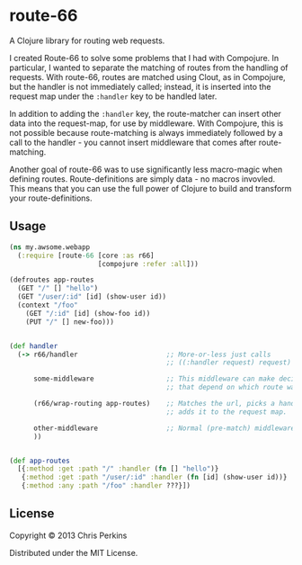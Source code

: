 # route-66

A Clojure library for routing web requests.

I created Route-66 to solve some problems that I had with Compojure. In
particular, I wanted to separate the matching of routes from the handling of
requests. With route-66, routes are matched using Clout, as in Compojure, but
the handler is not immediately called; instead, it is inserted into the request
map under the `:handler` key to be handled later.

In addition to adding the `:handler` key, the route-matcher can insert other
data into the request-map, for use by middleware. With Compojure, this is not
possible because route-matching is always immediately followed by a call to the
handler - you cannot insert middleware that comes after route-matching.

Another goal of route-66 was to use significantly less macro-magic when defining
routes. Route-definitions are simply data - no macros invovled. This means that
you can use the full power of Clojure to build and transform your
route-definitions.

## Usage

```clojure
(ns my.awsome.webapp
  (:require [route-66 [core :as r66]
                      [compojure :refer :all]))

(defroutes app-routes
  (GET "/" [] "hello")
  (GET "/user/:id" [id] (show-user id))
  (context "/foo"
    (GET "/:id" [id] (show-foo id))
    (PUT "/" [] new-foo)))


(def handler
  (-> r66/handler                      ;; More-or-less just calls 
                                       ;; ((:handler request) request)

      some-middleware                  ;; This middleware can make decisions
                                       ;; that depend on which route was matched.

      (r66/wrap-routing app-routes)    ;; Matches the url, picks a handler, and
                                       ;; adds it to the request map. 

      other-middleware                 ;; Normal (pre-match) middleware
      ))


```


```clojure

(def app-routes
  [{:method :get :path "/" :handler (fn [] "hello")}
   {:method :get :path "/user/:id" :handler (fn [id] (show-user id))}
   {:method :any :path "/foo" :handler ???}])

```

## License

Copyright © 2013 Chris Perkins

Distributed under the MIT License.


